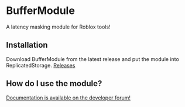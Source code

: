 # BufferModule
A latency masking module for Roblox tools!

## Installation
Download BufferModule from the latest release and put the module into ReplicatedStorage.
[Releases](https://github.com/metaVirtual/BufferModule/releases)

## How do I use the module?
[Documentation is available on the developer forum!](https://devforum.roblox.com/t/buffermodule-a-zero-latency-tool-solution-for-weapons-and-alike/954045)

